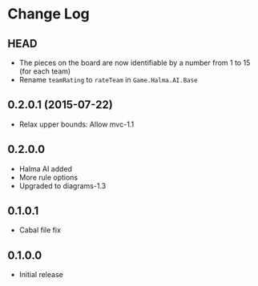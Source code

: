 # Change Log

## HEAD

- The pieces on the board are now identifiable by a number from 1 to 15 (for each team)
- Rename `teamRating` to `rateTeam` in `Game.Halma.AI.Base`

## 0.2.0.1 (2015-07-22)

- Relax upper bounds: Allow mvc-1.1

## 0.2.0.0

- Halma AI added
- More rule options
- Upgraded to diagrams-1.3

## 0.1.0.1

- Cabal file fix

## 0.1.0.0

- Initial release
